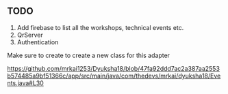 ## TODO
1. Add firebase to list all the workshops, technical events etc.
2. QrServer
3. Authentication

Make sure to create to create a new class for this adapter 

https://github.com/mrkai1253/Dyuksha18/blob/47fa92ddd7ac2a387aa2553b574485a9bf51366c/app/src/main/java/com/thedevs/mrkai/dyuksha18/Events.java#L30





